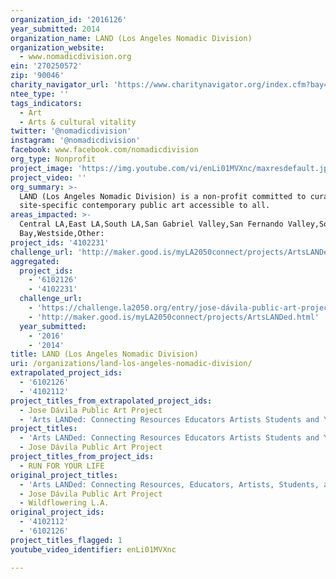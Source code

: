 ```yaml
---
organization_id: '2016126'
year_submitted: 2014
organization_name: LAND (Los Angeles Nomadic Division)
organization_website:
  - www.nomadicdivision.org
ein: '270250572'
zip: '90046'
charity_navigator_url: 'https://www.charitynavigator.org/index.cfm?bay=search.profile&ein=270250572'
ntee_type: ''
tags_indicators:
  - Art
  - Arts & cultural vitality
twitter: '@nomadicdivision'
instagram: '@nomadicdivision'
facebook: www.facebook.com/nomadicdivision
org_type: Nonprofit
project_image: 'https://img.youtube.com/vi/enLi01MVXnc/maxresdefault.jpg'
project_video: ''
org_summary: >-
  LAND (Los Angeles Nomadic Division) is a non-profit committed to curating
  site-specific contemporary public art accessible to all.
areas_impacted: >-
  Central LA,East LA,South LA,San Gabriel Valley,San Fernando Valley,South
  Bay,Westside,Other:
project_ids: '4102231'
challenge_url: 'http://maker.good.is/myLA2050connect/projects/ArtsLANDed.html'
aggregated:
  project_ids:
    - '6102126'
    - '4102231'
  challenge_url:
    - 'https://challenge.la2050.org/entry/jose-dávila-public-art-project'
    - 'http://maker.good.is/myLA2050connect/projects/ArtsLANDed.html'
  year_submitted:
    - '2016'
    - '2014'
title: LAND (Los Angeles Nomadic Division)
uri: /organizations/land-los-angeles-nomadic-division/
extrapolated_project_ids:
  - '6102126'
  - '4102112'
project_titles_from_extrapolated_project_ids:
  - Jose Dávila Public Art Project
  - 'Arts LANDed: Connecting Resources Educators Artists Students and You'
project_titles:
  - 'Arts LANDed: Connecting Resources Educators Artists Students and You'
  - Jose Dávila Public Art Project
project_titles_from_project_ids:
  - RUN FOR YOUR LIFE
original_project_titles:
  - 'Arts LANDed: Connecting Resources, Educators, Artists, Students, and You'
  - Jose Dávila Public Art Project
  - Wildflowering L.A.
original_project_ids:
  - '4102112'
  - '6102126'
project_titles_flagged: 1
youtube_video_identifier: enLi01MVXnc

---
```

